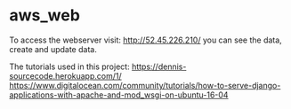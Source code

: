 # aws_web
To access the webserver visit: http://52.45.226.210/
you can see the data, create and update data.

The tutorials used in this project: 
https://dennis-sourcecode.herokuapp.com/1/
https://www.digitalocean.com/community/tutorials/how-to-serve-django-applications-with-apache-and-mod_wsgi-on-ubuntu-16-04
